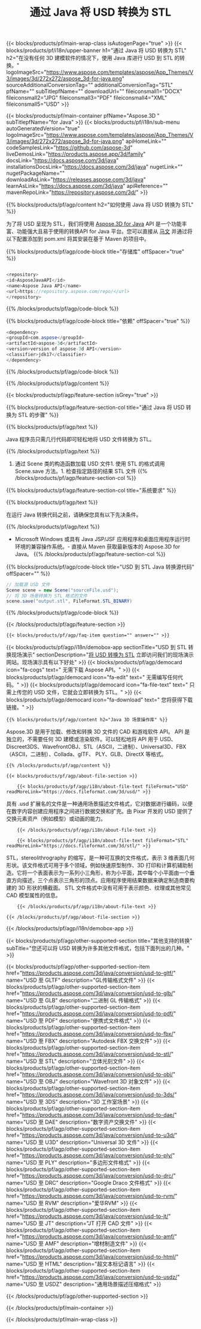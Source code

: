 ﻿---
title: 通过 Java 将 USD 转换为 STL
weight: 530
url: /zh/java/conversion/usd-to-stl/ 
description: USD 格式到 STL 文件的示例 Java 转换代码。使用此示例代码在任何基于 Web 或桌面 Java 的应用程序中将 USD 转换为 STL。
---
{{< blocks/products/pf/main-wrap-class isAutogenPage="true" >}}
{{< blocks/products/pf/i18n/upper-banner h1="通过 Java 将 USD 转换为 STL" h2="在没有任何 3D 建模软件的情况下，使用 Java 库进行 USD 到 STL 的转换。" logoImageSrc="https://www.aspose.com/templates/aspose/App_Themes/V3/images/3d/272x272/aspose_3d-for-java.png" sourceAdditionalConversionTag="" additionalConversionTag="STL" pfName="" subTitlepfName="" downloadUrl="" fileiconsmall1="DOCX" fileiconsmall2="JPG" fileiconsmall3="PDF" fileiconsmall4="XML" fileiconsmall5="USD" >}}

{{< blocks/products/pf/main-container pfName="Aspose.3D " subTitlepfName="for Java" >}}
{{< blocks/products/pf/i18n/sub-menu autoGeneratedVersion="true" logoImageSrc="https://www.aspose.com/templates/aspose/App_Themes/V3/images/3d/272x272/aspose_3d-for-java.png" apiHomeLink="" codeSamplesLink="https://github.com/aspose-3d" liveDemosLink="https://products.aspose.app/3d/family" docsLink="https://docs.aspose.com/3d/java" installationsDocsLink="https://docs.aspose.com/3d/java" nugetLink="" nugetPackageName="" downloadAsLink="https://releases.aspose.com/3d/java" learnAsLink="https://docs.aspose.com/3d/java" apiReference="" mavenRepoLink="https://repository.aspose.com/3d/" >}}

{{% blocks/products/pf/agp/content h2="如何使用 Java 将 USD 转换为 STL" %}}

 为了将 USD 呈现为 STL，我们将使用
 [Aspose.3D for Java](https://products.aspose.com/3d/java) 
 API 是一个功能丰富、功能强大且易于使用的转换API for Java 平台。您可以直接从
 [马文](https://repository.aspose.com/3d/) 
 并通过将以下配置添加到 pom.xml 将其安装在基于 Maven 的项目中。

{{% blocks/products/pf/agp/code-block title="存储库" offSpacer="true" %}}

```cs

<repository>
<id>AsposeJavaAPI</id>
<name>Aspose Java API</name>
<url>https://repository.aspose.com/repo/</url>
</repository>


```

{{% /blocks/products/pf/agp/code-block %}}

{{% blocks/products/pf/agp/code-block title="依赖" offSpacer="true" %}}

```cs
<dependency>
<groupId>com.aspose</groupId>
<artifactId>aspose-3d</artifactId>
<version>version of aspose-3d API</version>
<classifier>jdk17</classifier>
</dependency>


```

{{% /blocks/products/pf/agp/code-block %}}

{{% /blocks/products/pf/agp/content %}}

{{< blocks/products/pf/agp/feature-section isGrey="true" >}}

{{% blocks/products/pf/agp/feature-section-col title="通过 Java 将 USD 转换为 STL 的步骤" %}}

{{% blocks/products/pf/agp/text %}}

 Java 程序员只需几行代码即可轻松地将 USD 文件转换为 STL。

{{% /blocks/products/pf/agp/text %}}

1. 通过 Scene 类的构造函数加载 USD 文件1. 使用 STL 的格式调用 Scene.save 方法。1. 检查指定路径的结果 STL 文件
{{% /blocks/products/pf/agp/feature-section-col %}}

{{% blocks/products/pf/agp/feature-section-col title="系统要求" %}}

{{% blocks/products/pf/agp/text %}}

 在运行 Java 转换代码之前，请确保您具有以下先决条件。

{{% /blocks/products/pf/agp/text %}}

- Microsoft Windows 或具有 Java JSP/JSF 应用程序和桌面应用程序运行时环境的兼容操作系统。- 直接从 Maven 获取最新版本的 Aspose.3D for Java。
{{% /blocks/products/pf/agp/feature-section-col %}}

{{% blocks/products/pf/agp/code-block title="USD 到 STL Java 转换源代码" offSpacer="" %}}

```cs
// 加载源 USD 文件
Scene scene = new Scene("sourceFile.usd");
// 将 3D 场景转换为 STL 格式的文件
scene.save("output.stl", FileFormat.STL_BINARY)

```

{{% /blocks/products/pf/agp/code-block %}}

{{< /blocks/products/pf/agp/feature-section >}}

    {{< blocks/products/pf/agp/faq-item question="" answer="" >}}
 

<!-- aboutfile Starts -->

{{< blocks/products/pf/agp/i18n/demobox-app sectionTitle="USD 到 STL 转换现场演示" sectionDescription="[将 USD 转换为 STL](https://products.aspose.app/3d/conversion/usd-to-stl) 立即访问我们的现场演示网站。现场演示具有以下好处" >}}
        {{< blocks/products/pf/agp/democard icon="fa-cogs" text=" 无需下载 Aspose API。" >}}
        {{< blocks/products/pf/agp/democard icon="fa-edit" text=" 无需编写任何代码。" >}}
        {{< blocks/products/pf/agp/democard icon="fa-file-text" text=" 只需上传您的 USD 文件，它就会立即转换为 STL。" >}}
        {{< blocks/products/pf/agp/democard icon="fa-download" text=" 您将获得下载链接。" >}}

    {{% blocks/products/pf/agp/content h2="Java 3D 场景操作库" %}}

 Aspose.3D 是用于加载、修改和转换 3D 文件的 CAD 和游戏软件 API。 API 是独立的，不需要任何 3D 建模或渲染软件。可以轻松地将 API 用于 USD、Discreet3DS、WavefrontOBJ、STL（ASCII，二进制）、Universal3D、FBX（ASCII，二进制）、Collada、glTF、 PLY、GLB、DirectX 等格式。 



    {{% /blocks/products/pf/agp/content %}}

    {{< blocks/products/pf/agp/about-file-section >}}

        {{< blocks/products/pf/agp/i18n/about-file-text fileFormat="USD" readMoreLink="https://docs.fileformat.com/3d/usd/" >}}

具有 .usd 扩展名的文件是一种通用场景描述文件格式，它对数据进行编码，以便在数字内容创建应用程序之间进行数据交换和扩充。由 Pixar 开发的 USD 提供了交换元素资产（例如模型）或动画的能力。

        {{< /blocks/products/pf/agp/i18n/about-file-text >}}

        {{< blocks/products/pf/agp/i18n/about-file-text fileFormat="STL" readMoreLink="https://docs.fileformat.com/3d/stl/" >}}

STL，stereolithrography 的缩写，是一种可互换的文件格式，表示 3 维表面几何形状。该文件格式可用于多个领域，例如快速原型制作、3D 打印和计算机辅助制造。它将一个表面表示为一系列小三角形，称为小平面，其中每个小平面由一个垂直方向描述，三个点表示三角形的顶点。应用程序使用结果数据来确定制造商要构建的 3D 形状的横截面。 STL 文件格式中没有可用于表示颜色、纹理或其他常见 CAD 模型属性的信息。


        {{< /blocks/products/pf/agp/i18n/about-file-text >}}

    {{< /blocks/products/pf/agp/about-file-section >}}

{{< /blocks/products/pf/agp/i18n/demobox-app >}}

<!-- aboutfile Ends -->

{{< blocks/products/pf/agp/other-supported-section title="其他支持的转换" subTitle="您还可以将 USD 转换为许多其他文件格式，包括下面列出的几种。" >}}

{{< blocks/products/pf/agp/other-supported-section-item href="https://products.aspose.com/3d/java/conversion/usd-to-gltf/" name="USD 至 GLTF" description="GL传输格式文件" >}}
{{< blocks/products/pf/agp/other-supported-section-item href="https://products.aspose.com/3d/java/conversion/usd-to-glb/" name="USD 至 GLB" description="二进制 GL 传输格式" >}}
{{< blocks/products/pf/agp/other-supported-section-item href="https://products.aspose.com/3d/java/conversion/usd-to-pdf/" name="USD 至 PDF" description="便携式文件格式" >}}
{{< blocks/products/pf/agp/other-supported-section-item href="https://products.aspose.com/3d/java/conversion/usd-to-fbx/" name="USD 至 FBX" description="Autodesk FBX 交换文件" >}}
{{< blocks/products/pf/agp/other-supported-section-item href="https://products.aspose.com/3d/java/conversion/usd-to-stl/" name="USD 至 STL" description="立体光刻文件" >}}
{{< blocks/products/pf/agp/other-supported-section-item href="https://products.aspose.com/3d/java/conversion/usd-to-obj/" name="USD 至 OBJ" description="Wavefront 3D 对象文件" >}}
{{< blocks/products/pf/agp/other-supported-section-item href="https://products.aspose.com/3d/java/conversion/usd-to-3ds/" name="USD 至 3DS" description="3D 工作室场景" >}}
{{< blocks/products/pf/agp/other-supported-section-item href="https://products.aspose.com/3d/java/conversion/usd-to-dae/" name="USD 至 DAE" description="数字资产交换文件" >}}
{{< blocks/products/pf/agp/other-supported-section-item href="https://products.aspose.com/3d/java/conversion/usd-to-u3d/" name="USD 至 U3D" description="Universal 3D 文件" >}}
{{< blocks/products/pf/agp/other-supported-section-item href="https://products.aspose.com/3d/java/conversion/usd-to-ply/" name="USD 至 PLY" description="多边形文件格式" >}}
{{< blocks/products/pf/agp/other-supported-section-item href="https://products.aspose.com/3d/java/conversion/usd-to-drc/" name="USD 至 DRC" description="Google Draco 文件格式" >}}
{{< blocks/products/pf/agp/other-supported-section-item href="https://products.aspose.com/3d/java/conversion/usd-to-rvm/" name="USD 至 RVM" description="爱华RVM" >}}
{{< blocks/products/pf/agp/other-supported-section-item href="https://products.aspose.com/3d/java/conversion/usd-to-jt/" name="USD 至 JT" description="JT 打开 CAD 文件" >}}
{{< blocks/products/pf/agp/other-supported-section-item href="https://products.aspose.com/3d/java/conversion/usd-to-amf/" name="USD 至 AMF" description="增材制造文件" >}}
{{< blocks/products/pf/agp/other-supported-section-item href="https://products.aspose.com/3d/java/conversion/usd-to-html/" name="USD 至 HTML" description="超文本标记语言" >}}
{{< blocks/products/pf/agp/other-supported-section-item href="https://products.aspose.com/3d/java/conversion/usd-to-usdz/" name="USD 至 USDZ" description="通用场景描述压缩格式" >}}

{{< /blocks/products/pf/agp/other-supported-section >}}

{{< /blocks/products/pf/main-container >}}
    
{{< /blocks/products/pf/main-wrap-class >}}